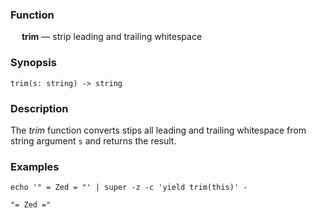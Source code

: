 ### Function

&emsp; **trim** &mdash; strip leading and trailing whitespace

### Synopsis

```
trim(s: string) -> string
```

### Description

The _trim_ function converts stips all leading and trailing whitespace
from string argument `s` and returns the result.

### Examples

```mdtest-command
echo '" = Zed = "' | super -z -c 'yield trim(this)' -
```

```mdtest-output
"= Zed ="
```
